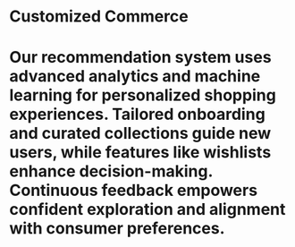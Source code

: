 # Customized Commerce
# Our recommendation system uses advanced analytics and machine learning for personalized shopping experiences. Tailored onboarding and curated collections guide new users, while features like wishlists enhance decision-making. Continuous feedback empowers confident exploration and alignment with consumer preferences.
